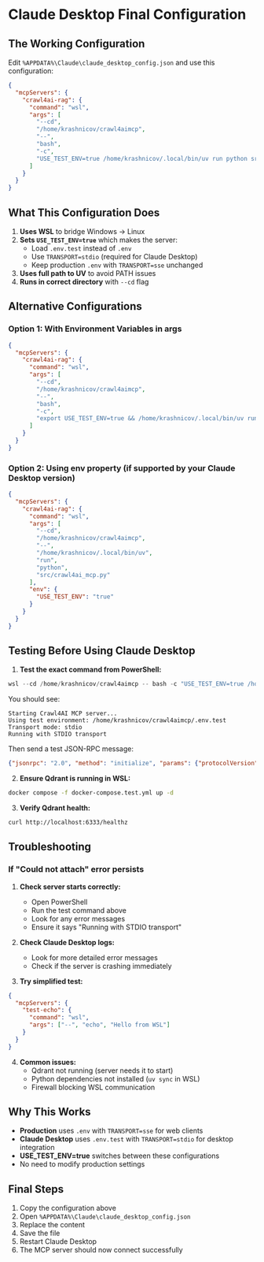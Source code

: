 # Claude Desktop Final Configuration

## The Working Configuration

Edit `%APPDATA%\Claude\claude_desktop_config.json` and use this configuration:

```json
{
  "mcpServers": {
    "crawl4ai-rag": {
      "command": "wsl",
      "args": [
        "--cd",
        "/home/krashnicov/crawl4aimcp",
        "--",
        "bash",
        "-c",
        "USE_TEST_ENV=true /home/krashnicov/.local/bin/uv run python src/crawl4ai_mcp.py"
      ]
    }
  }
}
```

## What This Configuration Does

1. **Uses WSL** to bridge Windows → Linux
2. **Sets `USE_TEST_ENV=true`** which makes the server:
   - Load `.env.test` instead of `.env`
   - Use `TRANSPORT=stdio` (required for Claude Desktop)
   - Keep production `.env` with `TRANSPORT=sse` unchanged
3. **Uses full path to UV** to avoid PATH issues
4. **Runs in correct directory** with `--cd` flag

## Alternative Configurations

### Option 1: With Environment Variables in args

```json
{
  "mcpServers": {
    "crawl4ai-rag": {
      "command": "wsl",
      "args": [
        "--cd",
        "/home/krashnicov/crawl4aimcp",
        "--",
        "bash",
        "-c",
        "export USE_TEST_ENV=true && /home/krashnicov/.local/bin/uv run python src/crawl4ai_mcp.py"
      ]
    }
  }
}
```

### Option 2: Using env property (if supported by your Claude Desktop version)

```json
{
  "mcpServers": {
    "crawl4ai-rag": {
      "command": "wsl",
      "args": [
        "--cd",
        "/home/krashnicov/crawl4aimcp",
        "--",
        "/home/krashnicov/.local/bin/uv",
        "run",
        "python",
        "src/crawl4ai_mcp.py"
      ],
      "env": {
        "USE_TEST_ENV": "true"
      }
    }
  }
}
```

## Testing Before Using Claude Desktop

1. **Test the exact command from PowerShell:**

```powershell
wsl --cd /home/krashnicov/crawl4aimcp -- bash -c "USE_TEST_ENV=true /home/krashnicov/.local/bin/uv run python src/crawl4ai_mcp.py"
```

You should see:

```
Starting Crawl4AI MCP server...
Using test environment: /home/krashnicov/crawl4aimcp/.env.test
Transport mode: stdio
Running with STDIO transport
```

Then send a test JSON-RPC message:

```json
{"jsonrpc": "2.0", "method": "initialize", "params": {"protocolVersion": "0.1.0", "capabilities": {}, "clientInfo": {"name": "test", "version": "1.0"}}, "id": 1}
```

2. **Ensure Qdrant is running in WSL:**

```bash
docker compose -f docker-compose.test.yml up -d
```

3. **Verify Qdrant health:**

```bash
curl http://localhost:6333/healthz
```

## Troubleshooting

### If "Could not attach" error persists

1. **Check server starts correctly:**
   - Open PowerShell
   - Run the test command above
   - Look for any error messages
   - Ensure it says "Running with STDIO transport"

2. **Check Claude Desktop logs:**
   - Look for more detailed error messages
   - Check if the server is crashing immediately

3. **Try simplified test:**

```json
{
  "mcpServers": {
    "test-echo": {
      "command": "wsl",
      "args": ["--", "echo", "Hello from WSL"]
    }
  }
}
```

4. **Common issues:**
   - Qdrant not running (server needs it to start)
   - Python dependencies not installed (`uv sync` in WSL)
   - Firewall blocking WSL communication

## Why This Works

- **Production** uses `.env` with `TRANSPORT=sse` for web clients
- **Claude Desktop** uses `.env.test` with `TRANSPORT=stdio` for desktop integration
- **USE_TEST_ENV=true** switches between these configurations
- No need to modify production settings

## Final Steps

1. Copy the configuration above
2. Open `%APPDATA%\Claude\claude_desktop_config.json`
3. Replace the content
4. Save the file
5. Restart Claude Desktop
6. The MCP server should now connect successfully
